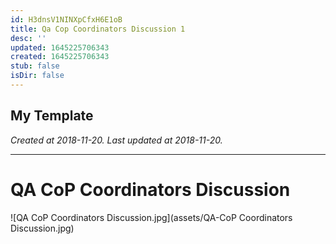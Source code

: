 ```yaml
---
id: H3dnsV1NINXpCfxH6E1oB
title: Qa Cop Coordinators Discussion 1
desc: ''
updated: 1645225706343
created: 1645225706343
stub: false
isDir: false
---
```

My Template
---

_Created at 2018-11-20._
_Last updated at 2018-11-20._




---

# QA CoP Coordinators Discussion


![QA CoP Coordinators Discussion.jpg](assets/QA-CoP Coordinators Discussion.jpg)

